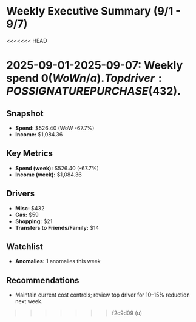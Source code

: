 # Weekly Executive Summary (9/1 - 9/7)
<<<<<<< HEAD

2025-09-01-2025-09-07: Weekly spend $0 (WoW n/a). Top driver: POS SIGNATURE PURCHASE ($432).
=======
## Snapshot
- **Spend:** $526.40 (WoW -67.7%)
- **Income:** $1,084.36
## Key Metrics
- **Spend (week):** $526.40 (-67.7%)
- **Income (week):** $1,084.36
## Drivers
- **Misc:** $432
- **Gas:** $59
- **Shopping:** $21
- **Transfers to Friends/Family:** $14
## Watchlist
- **Anomalies:** 1 anomalies this week
## Recommendations
- Maintain current cost controls; review top driver for 10–15% reduction next week.
>>>>>>> f2c9d09 (u)
